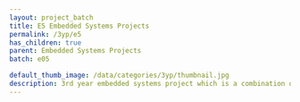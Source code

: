 ```yaml
---
layout: project_batch
title: E5 Embedded Systems Projects
permalink: /3yp/e5
has_children: true
parent: Embedded Systems Projects
batch: e05

default_thumb_image: /data/categories/3yp/thumbnail.jpg
description: 3rd year embedded systems project which is a combination of CO321, CO324 and CO325 courses
---
```

